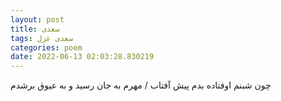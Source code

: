 ```yaml
---
layout: post
title: سعدی
tags: سعدی غزل
categories: poem
date: 2022-06-13 02:03:28.830219
---
```


چون شبنم اوفتاده بدم پیش آفتاب / مهرم به جان رسید و به عیوق برشدم